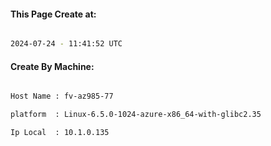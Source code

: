 
   
#### This Page Create at:

```bash

2024-07-24 - 11:41:52 UTC

```

#### Create By Machine:

```bash

Host Name : fv-az985-77

platform  : Linux-6.5.0-1024-azure-x86_64-with-glibc2.35

Ip Local  : 10.1.0.135

```

